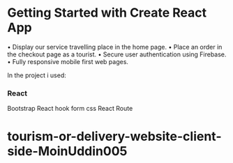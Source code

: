 # Getting Started with Create React App


• Display our service  travelling place in the home page.
• Place an order in the checkout page as a tourist.
• Secure user authentication using Firebase.
• Fully responsive mobile first web pages.

In the project i used:

### React
Bootstrap
React hook form
css
React Route

# tourism-or-delivery-website-client-side-MoinUddin005
